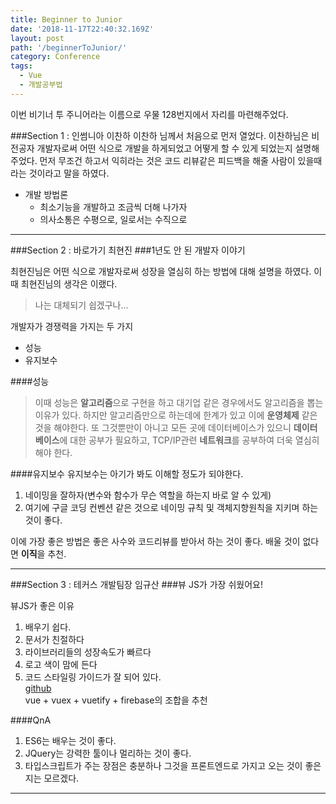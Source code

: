 ```yaml
---
title: Beginner to Junior
date: '2018-11-17T22:40:32.169Z'
layout: post
path: '/beginnerToJunior/'
category: Conference
tags:
  - Vue
  - 개발공부법
---
```


이번 비기너 투 주니어라는 이름으로 우물 128번지에서 자리를 마련해주었다.

###Section 1 : 인썸니아 이찬하
이찬하 님께서 처음으로 먼저 열었다. 이찬하님은 비전공자 개발자로써 어떤 식으로 개발을 하게되었고 어떻게 할 수 있게 되었는지 설명해주었다.
먼저 무조건 하고서 익히라는 것은 코드 리뷰같은 피드백을 해줄 사람이 있을때라는 것이라고 말을 하였다.

- 개발 방법론
  - 최소기능을 개발하고 조금씩 더해 나가자
  - 의사소통은 수평으로, 일로서는 수직으로

---

<!--more-->

###Section 2 : 바로가기 최현진
###1년도 안 된 개발자 이야기

최현진님은 어떤 식으로 개발자로써 성장을 열심히 하는 방법에 대해 설명을 하였다.
이 때 최현진님의 생각은 이랬다.

> 나는 대체되기 쉽겠구나...

개발자가 경쟁력을 가지는 두 가지

- 성능
- 유지보수

####성능

> 이때 성능은 <b>알고리즘</b>으로 구현을 하고 대기업 같은 경우에서도 알고리즘을 뽑는 이유가 있다.
> 하지만 알고리즘만으로 하는데에 한계가 있고 이에 <b>운영체제</b> 같은 것을 해야한다.
> 또 그것뿐만이 아니고 모든 곳에 데이터베이스가 있으니 <b>데이터베이스</b>에 대한 공부가 필요하고,
> TCP/IP관련 <b>네트워크</b>를 공부하여 더욱 열심히 해야 한다.

####유지보수
유지보수는 아기가 봐도 이해할 정도가 되야한다.

1. 네이밍을 잘하자(변수와 함수가 무슨 역할을 하는지 바로 알 수 있게)
2. 여기에 구글 코딩 컨벤션 같은 것으로 네이밍 규칙 및 객체지향원칙을 지키며 하는 것이 좋다.

이에 가장 좋은 방법은 좋은 사수와 코드리뷰를 받아서 하는 것이 좋다.
배울 것이 없다면 <b>이직</b>을 추천.

---

###Section 3 : 테커스 개발팀장 임규산 ###뷰 JS가 가장 쉬웠어요!

뷰JS가 좋은 이유

1. 배우기 쉽다.
2. 문서가 친절하다
3. 라이브러리들의 성장속도가 빠르다
4. 로고 색이 맘에 든다
5. 코드 스타일링 가이드가 잘 되어 있다.
   <br />[github](https://github.com/geusan/vuejs-start)<br />
   vue + vuex + vuetify + firebase의 조합을 추천

####QnA

1. ES6는 배우는 것이 좋다.
2. JQuery는 강력한 툴이나 멀리하는 것이 좋다.
3. 타입스크립트가 주는 장점은 충분하나 그것을 프론트엔드로 가지고 오는 것이 좋은지는 모르겠다.

---
